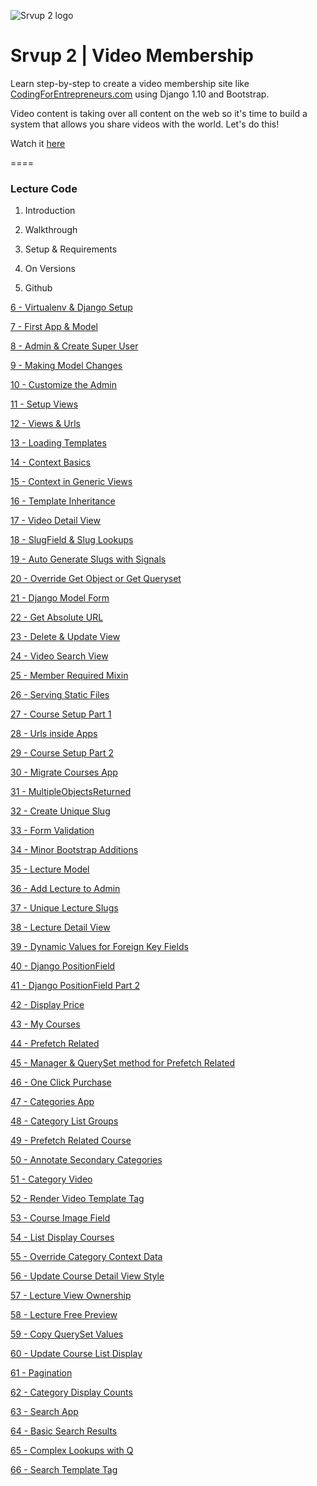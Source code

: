 ![Srvup 2 logo](https://cfe2-static.s3-us-west-2.amazonaws.com/media/projects/srvup-2/images/share/srvup_2_share.png)

# Srvup 2 | Video Membership
Learn step-by-step to create a video membership site like [CodingForEntrepreneurs.com](http://codingforentrepreneurs.com) using Django 1.10 and Bootstrap. 

Video content is taking over all content on the web so it's time to build a system that allows you share videos with the world. Let's do this!


Watch it [here](https://www.codingforentrepreneurs.com/projects/srvup-2/)

====

### Lecture Code

1. Introduction

2. Walkthrough

3. Setup & Requirements

4. On Versions

5. Github

[6 - Virtualenv & Django Setup](../../tree/552d2b476a6e82a2106b4b80ce71111220038ee1)

[7 - First App & Model](../../tree/e28137ffc0b941649bdc369f83c7ad9f3b4196de)

[8 - Admin & Create Super User](../../tree/b516953207a9af1cada6ecf16c1619ea500d691d)

[9 - Making Model Changes](../../tree/5734a79a542efbc860ab84f2ab176331712592be)

[10 - Customize the Admin](../../tree/bce03cffdb8d638ef5d4251404f376e870abe29c)

[11 - Setup Views](../../tree/72d40c910e1ed8aa4608105bd3a62fcf14d69145)

[12 - Views & Urls](../../tree/7b1fad85df52e665a46a5037b40a31dfadee9475)

[13 - Loading Templates](../../tree/2b5e57426e380647d36926644cfbf60135549aa1)

[14 - Context Basics](../../tree/e8f115dd0fe5c46591912a6adca3f4dc24ddeb7b)

[15 - Context in Generic Views](../../tree/1f20689ac8fe53284931ae81f46fc03d812c8e37)

[16 - Template Inheritance](../../tree/7dedca15455dadd1ae922d910aee51f7af19792e)

[17 - Video Detail View](../../tree/67d9c1c819e6cf233c30a5df906465be844c5295)

[18 - SlugField & Slug Lookups](../../tree/a203bbbc458c93ba89617467304566920f363ffe)

[19 - Auto Generate Slugs with Signals](../../tree/35d753ab054c7e2aa6a378383a2eda6991f781b4)

[20 - Override Get Object or Get Queryset](../../tree/6cbb0665aa0f8fc82e7b3c21024f1b996f6ff48c)

[21 - Django Model Form](../../tree/c82bee8e06e155f6b966f758df944b935d39c234)

[22 - Get Absolute URL](../../tree/0e57431993e09f4550e7350fcb44c3182d36106e)

[23 - Delete & Update View](../../tree/62300c42ea666c26c03e36bdde6e187b75dfb4c2)

[24 - Video Search View](../../tree/aba2c1a98dad63687ae55657de07f5deab51809d)

[25 - Member Required Mixin](../../tree/fe50072c0551abd8a34937206e6d6e688794e406)

[26 - Serving Static Files](../../tree/f270011761027f4d885005a3bd8656bffac03f61)

[27 - Course Setup Part 1](../../tree/2b53d4bd7b65dc160d4b4e1bcc3074261be02d60)

[28 - Urls inside Apps](../../tree/03796b218d8c13db97e50a0d2ab436c197e768c8)

[29 - Course Setup Part 2](../../tree/4d331f8cee91b619ea386d2e561d3d87f2bbbbe6)

[30 - Migrate Courses App](../../tree/1baae3e348d01005a5ae42e43ab447c847e5d226)

[31 - MultipleObjectsReturned](../../tree/515d39bc5b1d085ce5575efe0225b74a11f86f5a)

[32 - Create Unique Slug](../../tree/5ee92b739b87d8c70e5123c2988935eff4385b8f)

[33 - Form Validation](../../tree/9bf8804746b47787f4a89a40cf3afe5a02dfb2d3)

[34 - Minor Bootstrap Additions](../../tree/8c08e49c556a0180d837685a116cfae069cfe924)

[35 - Lecture Model](../../tree/e2702d37dfc7ab1a4b17e5e676275bc115b69d1f)

[36 - Add Lecture to Admin](../../tree/730a678b88ce22bfe21fbe0eb81df8a9bb2fd05d)

[37 - Unique Lecture Slugs](../../tree/519788c16ee7edf864b2dcd73a38f852f5661c0c)

[38 - Lecture Detail View](../../tree/48cf1dd654acef45087f1d2f2f780d43d2a36636)

[39 - Dynamic Values for Foreign Key Fields](../../tree/debfa81b77b74f86a422243a633c6b4f3d527b8a)

[40 - Django PositionField](../../tree/d51a2bf379fbf5a1cffd4819dab22586377afa2a)

[41 - Django PositionField Part 2](../../tree/66da55f412f8ee3daef58e160880a1c41d632c8b)

[42 - Display Price](../../tree/bc94ab4573a7d278ae5862bca72bb22e4046380c)

[43 - My Courses](../../tree/750bf6a9790c7395e9cfe238d543ae00aa585625)

[44 - Prefetch Related](../../tree/b146e402b85b6e4c62524c4ddda7b074441631a5)

[45 - Manager & QuerySet method for Prefetch Related](../../tree/58c10aa14ffb3aee7688886cc42fc04a8a796491)

[46 - One Click Purchase](../../tree/5a70447b6843b451305b7448513e81b8ce32c0a3)

[47 - Categories App](../../tree/cb0d2ad2b39625270fa9131692511716c26b905e)

[48 - Category List Groups](../../tree/0d6d94d287da86262ebed710962ce19eb8697f84)

[49 - Prefetch Related Course](../../tree/d311e2cb11e273129a6165e31cc9de7e7e57bcab)

[50 - Annotate Secondary Categories](../../tree/3b311ac672812e4e2dc92746cc892530ed4902cd)

[51 - Category Video](../../tree/4d4ea8d20e391695403c1b6e62633a30e16e95e0)

[52 - Render Video Template Tag](../../tree/5730155ae547aaa16aedde36191c60f8323b6928)

[53 - Course Image Field](../../tree/bfcaf4311c91887e0fd6ec31e1e0079639104806)

[54 - List Display Courses](../../tree/35718d8973edc907c0c0f1d4a1cb5a68f217a32d)

[55 - Override Category Context Data](../../tree/f86b3179b2254d00be9a22b729fc03065b1edb0f)

[56 - Update Course Detail View Style](../../tree/24bf712e40d660f9170a4b974f21f64f55b3fe95)

[57 - Lecture View Ownership](../../tree/024232f39a9d3531a82ee07bee52f0f8b0c3f5ce)

[58 - Lecture Free Preview](../../tree/999981e105284103cccdcb52f14428f37d139820)

[59 - Copy QuerySet Values](../../tree/df2726d040f0d9901e600238dc79d864715dc5b9)

[60 - Update Course List Display](../../tree/02ba79007eb1e7a29f02e362444e7f83fa396f0a)

[61 - Pagination](../../tree/bfa8e7ceca9dfaee8e0215ca3571485fcf9724b3)

[62 - Category Display Counts](../../tree/6931e31bc22a839b8968d6174ec52bbeed81bf8f)

[63 - Search App](../../tree/4cfabb4048b4b8c513d977365061ac9b8775cf8a)

[64 - Basic Search Results](../../tree/c6a42b0b97b26d7af5b968e07cf4a764965a2bda)

[65 - Complex Lookups with Q](../../tree/cd8c7bcc58c0832d7a49b9bcee9108e9b3a3270f)

[66 - Search Template Tag](../../tree/aaf65138e36c8d3f87b5d8de337866c67b5ce299)




